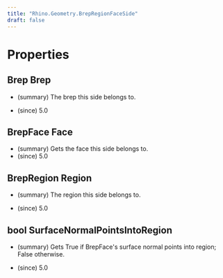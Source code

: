 ```yaml
---
title: "Rhino.Geometry.BrepRegionFaceSide"
draft: false
---
```


# Properties
## Brep Brep
- (summary) 
     The brep this side belongs to.
     
- (since) 5.0
## BrepFace Face
- (summary) Gets the face this side belongs to.
- (since) 5.0
## BrepRegion Region
- (summary) 
     The region this side belongs to.
     
- (since) 5.0
## bool SurfaceNormalPointsIntoRegion
- (summary) 
     Gets True if BrepFace's surface normal points into region; False otherwise.
     
- (since) 5.0
